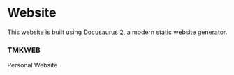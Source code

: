 # Website

This website is built using [Docusaurus 2](https://docusaurus.io/), a modern static website generator.

### TMKWEB

Personal Website
